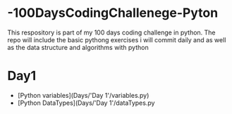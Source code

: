 # -100DaysCodingChallenege-Pyton
This respository is part of my 100 days coding challenge in python. The repo will include the basic pythong exercises i will commit daily and as well as the data structure and algorithms with python

# Day1 
 - [Python variables](Days/'Day 1'/variables.py)
 - [Python DataTypes](Days/'Day 1'/dataTypes.py
